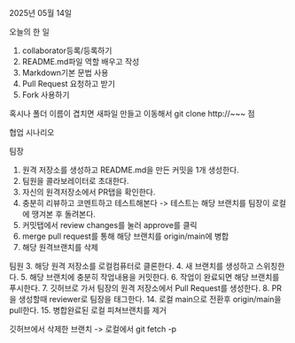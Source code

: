 2025년 05월 14일

오늘의 한 일
1. collaborator등록/등록하기
2. README.md파일 역할 배우고 작성
3. Markdown기본 문법 사용
4. Pull Request 요청하고 받기
5. Fork 사용하기

혹시나 폴더 이름이 겹치면 새파일 만들고 이동해서 
git clone http://~~~ 점

협업 시나리오

팀장
   1. 원격 저장소를 생성하고 README.md을 만든 커밋을 1개 생성한다.
   2. 팀원을 콜라보레이터로 초대한다.
   9. 자신의 원격저장소에서 PR탭을 확인한다. 
   10. 충분히 리뷰하고 코멘트하고 테스트해본다 
      -> 테스트는 해당 브랜치를 팀장이 로컬에 땡겨본 후 돌려본다.
   11. 커밋탭에서 review changes를 눌러 approve를 클릭
   12. merge pull request를 통해 해당 브랜치를 origin/main에 병합
   13. 해당 원격브랜치를 삭제

팀원
   3. 해당 원격 저장소를 로컬컴퓨터로 클론한다.
   4. 새 브랜치를 생성하고 스위칭한다.
   5. 해당 브랜치에 충분히 작업내용을 커밋한다.
   6. 작업이 완료되면 해당 브랜치를 푸시한다.
   7. 깃허브로 가서  팀장의 원격 저장소에서 Pull Request를 생성한다.
   8. PR을 생성할때 reviewer로 팀장을 태그한다.
   14. 로컬 main으로 전환후 origin/main을 pull한다.
   15. 병합완료된 로컬 피쳐브랜치를 제거

깃허브에서 삭제한 브랜치 -> 로컬에서 git fetch -p
